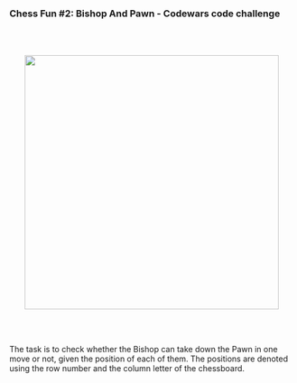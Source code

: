 ### Chess Fun #2: Bishop And Pawn - Codewars code challenge

<br/><br/>

<div align="center">
  <a href="https://www.codewars.com/kata/589425c2561a35dd1a0000a2">
  <img width="450x" height="450px" src="https://user-images.githubusercontent.com/34074691/177735393-111db861-0b3f-44c5-9060-e37f3b407a03.jpg"></a>
</div>

<br/><br/>

The task is to check whether the Bishop can take down the Pawn in one move or not, given the position of each of them.
The positions are denoted using the row number and the column letter of the chessboard.
